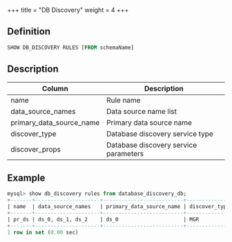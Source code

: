 +++
title = "DB Discovery"
weight = 4
+++

## Definition

```sql
SHOW DB_DISCOVERY RULES [FROM schemaName]
```

## Description

| Column                   | Description                            |
| ------------------------ | -------------------------------------- |
| name                     | Rule name                              |
| data_source_names        | Data source name list                  |
| primary_data_source_name | Primary data source name               |
| discover_type            | Database discovery service type        |
| discover_props           | Database discovery service parameters  |

## Example

```sql
mysql> show db_discovery rules from database_discovery_db;
+-------+---------------------+--------------------------+---------------+------------------------------------------------------------------------------------------------------------+
| name  | data_source_names   | primary_data_source_name | discover_type | discover_props                                                                                             |
+-------+---------------------+--------------------------+---------------+------------------------------------------------------------------------------------------------------------+
| pr_ds | ds_0, ds_1, ds_2    | ds_0                     | MGR           | keepAliveCron=0/50 * * * * ?, zkServerLists=localhost:2181, groupName=b13df29e-90b6-11e8-8d1b-525400fc3996 |
+-------+---------------------+--------------------------+---------------+------------------------------------------------------------------------------------------------------------+
1 row in set (0.00 sec)
```
